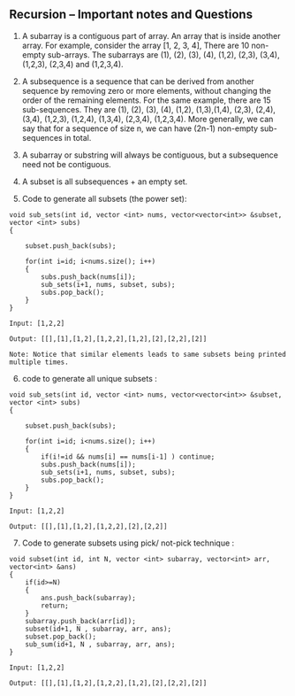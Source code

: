 ## Recursion – Important notes and Questions

1) A subarray is a contiguous part of array. An array that is inside another array. For example, consider the array [1, 2, 3, 4], There are 10 non-empty sub-arrays. The subarrays are (1), (2), (3), (4), (1,2), (2,3), (3,4), (1,2,3), (2,3,4) and (1,2,3,4).<br>

2) A subsequence is a sequence that can be derived from another sequence by removing zero or more elements, without changing the order of the remaining elements. 
For the same example, there are 15 sub-sequences. They are (1), (2), (3), (4), (1,2), (1,3),(1,4), (2,3), (2,4), (3,4), (1,2,3), (1,2,4), (1,3,4), (2,3,4), (1,2,3,4). More generally, we can say that for a sequence of size n, we can have (2n-1) non-empty sub-sequences in total. <br>

3) A subarray or substring will always be contiguous, but a subsequence need not be contiguous. <br>

4) A subset is all subsequences + an empty set. <br>

5) Code to generate all subsets (the power set):
```
void sub_sets(int id, vector <int> nums, vector<vector<int>> &subset, vector <int> subs)
{
  
    subset.push_back(subs);

    for(int i=id; i<nums.size(); i++)
    {
        subs.push_back(nums[i]);
        sub_sets(i+1, nums, subset, subs);
        subs.pop_back();
    }
}

Input: [1,2,2]

Output: [[],[1],[1,2],[1,2,2],[1,2],[2],[2,2],[2]]

Note: Notice that similar elements leads to same subsets being printed multiple times.

```
6) code to generate all unique subsets : 
```
void sub_sets(int id, vector <int> nums, vector<vector<int>> &subset, vector <int> subs)
{
  
    subset.push_back(subs);

    for(int i=id; i<nums.size(); i++)
    {
        if(i!=id && nums[i] == nums[i-1] ) continue;
        subs.push_back(nums[i]);
        sub_sets(i+1, nums, subset, subs);
        subs.pop_back();
    }
}

Input: [1,2,2]

Output: [[],[1],[1,2],[1,2,2],[2],[2,2]]

```
7) Code to generate subsets using pick/ not-pick technique :
```
void subset(int id, int N, vector <int> subarray, vector<int> arr, vector<int> &ans)
{
    if(id>=N)
    {
        ans.push_back(subarray);
        return;
    }
    subarray.push_back(arr[id]);
    subset(id+1, N , subarray, arr, ans);
    subset.pop_back();
    sub_sum(id+1, N , subarray, arr, ans);
}

Input: [1,2,2]

Output: [[],[1],[1,2],[1,2,2],[1,2],[2],[2,2],[2]]
```

